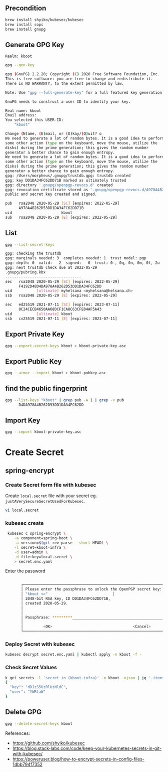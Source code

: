 ## Precondition
```bash
brew install shyiko/kubesec/kubesec
brew install sops
brew install gnupg
```


## Generate GPG Key
`Realm: kboot`

```bash
gpg --gen-key

gpg (GnuPG) 2.2.20; Copyright (C) 2020 Free Software Foundation, Inc.
This is free software: you are free to change and redistribute it.
There is NO WARRANTY, to the extent permitted by law.

Note: Use "gpg --full-generate-key" for a full featured key generation dialog.

GnuPG needs to construct a user ID to identify your key.

Real name: kboot
Email address: 
You selected this USER-ID:
    "kboot"

Change (N)ame, (E)mail, or (O)kay/(Q)uit? o
We need to generate a lot of random bytes. It is a good idea to perform
some other action (type on the keyboard, move the mouse, utilize the
disks) during the prime generation; this gives the random number
generator a better chance to gain enough entropy.
We need to generate a lot of random bytes. It is a good idea to perform
some other action (type on the keyboard, move the mouse, utilize the
disks) during the prime generation; this gives the random number
generator a better chance to gain enough entropy.
gpg: /Users/morpheus/.gnupg/trustdb.gpg: trustdb created
gpg: key DD1DA34FC62DD71B marked as ultimately trusted
gpg: directory '.gnupg/openpgp-revocs.d' created
gpg: revocation certificate stored as '.gnupg/openpgp-revocs.d/A978A4B262D53DD1DA34FC62DD71B.rev'
public and secret key created and signed.

pub   rsa2048 2020-05-29 [SC] [expires: 2022-05-29]
      A978A4B262D53DD1DA34FC62DD71B
uid                      kboot
sub   rsa2048 2020-05-29 [E] [expires: 2022-05-29]
```

## List
```bash
gpg --list-secret-keys

gpg: checking the trustdb
gpg: marginals needed: 3  completes needed: 1  trust model: pgp
gpg: depth: 0  valid:   2  signed:   0  trust: 0-, 0q, 0n, 0m, 0f, 2u
gpg: next trustdb check due at 2022-05-29
.gnupg/pubring.kbx
----------------------------------
sec   rsa2048 2020-05-29 [SC] [expires: 2022-05-29]
      F4192D48D4DA978A4B262D53DD1DA34FC62DD
uid           [ultimate] myhelsana <myhelsana@helsana.ch>
ssb   rsa2048 2020-05-29 [E] [expires: 2022-05-29]

sec   ed25519 2021-07-11 [SC] [expires: 2023-07-11]
      0C24CECB4650AA68DCF1CA8C63CFE04AF5A43
uid           [ultimate] kboot
ssb   cv25519 2021-07-11 [E] [expires: 2023-07-11]

```

## Export Private Key
```bash
gpg --export-secret-keys kboot > kboot-private-key.asc
```

## Export Public Key
```bash
gpg --armor --export kboot > kboot-pubkey.asc
```

## find the public fingerprint
```bash
gpg --list-keys "kboot" | grep pub -A 1 | grep -v pub
      D4DA978A4B262D53DD1DA34FC62DD
```

## Import Key
```bash
gpg --import kboot-private-key.asc
```

# Create Secret
## spring-encrypt
### Create Secret form file with kubesec
Create `local.secret` file with your secret eg. `justAVerySecureSecretUsedForKubesec`.
```bash
vi local.secret  
```

### kubesec create
```bash
 kubesec c spring-encrypt \
    -a component=spring-boot \
    -a version=$(git rev-parse --short HEAD) \
    -l secret=kboot-infra \
    -d user=admin \
    -d file:key=local.secret \
    > secret.enc.yaml
```
 

Enter the password
```bash

       ┌────────────────────────────────────────────────────────────────┐
       │ Please enter the passphrase to unlock the OpenPGP secret key:  │
       │ "kboot <>"                             │
       │ 2048-bit RSA key, ID DD1DA34FC62DD71B,                         │
       │ created 2020-05-29.                                            │
       │                                                                │
       │                                                                │
       │ Passphrase: *********_________________________________________ │
       │                                                                │
       │         <OK>                                    <Cancel>       │
       └────────────────────────────────────────────────────────────────┘
```

### Deploy Secret with kubesec
```bash
kubesec decrypt secret.enc.yaml | kubectl apply -n kboot -f -
```

### Check Secret Values
```bash
k get secrets -l 'secret in (kboot-infra)' -n kboot -ojson | jq '.items[].data'
{
  "key": "dDJzS5UzRlUzNldC",
  "user": "YWRtaW"
}
```

## Delete GPG
```bash
gpg --delete-secret-keys kboot
```



References:
- https://github.com/shyiko/kubesec
- https://blog.stack-labs.com/code/keep-your-kubernetes-secrets-in-git-with-kubesec/
- https://poweruser.blog/how-to-encrypt-secrets-in-config-files-1dbb794f7352

 






